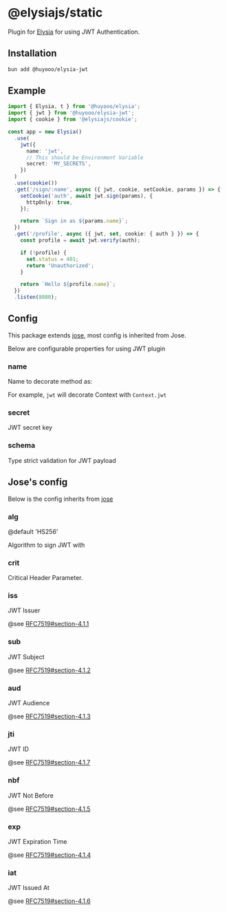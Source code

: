 # @elysiajs/static

Plugin for [Elysia](https://github.com/elysiajs/elysia) for using JWT Authentication.

## Installation

```bash
bun add @huyooo/elysia-jwt
```

## Example

```typescript
import { Elysia, t } from '@huyooo/elysia';
import { jwt } from '@huyooo/elysia-jwt';
import { cookie } from '@elysiajs/cookie';

const app = new Elysia()
  .use(
    jwt({
      name: 'jwt',
      // This should be Environment Variable
      secret: 'MY_SECRETS',
    })
  )
  .use(cookie())
  .get('/sign/:name', async ({ jwt, cookie, setCookie, params }) => {
    setCookie('auth', await jwt.sign(params), {
      httpOnly: true,
    });

    return `Sign in as ${params.name}`;
  })
  .get('/profile', async ({ jwt, set, cookie: { auth } }) => {
    const profile = await jwt.verify(auth);

    if (!profile) {
      set.status = 401;
      return 'Unauthorized';
    }

    return `Hello ${profile.name}`;
  })
  .listen(8080);
```

## Config

This package extends [jose](https://github.com/panva/jose), most config is inherited from Jose.

Below are configurable properties for using JWT plugin

### name

Name to decorate method as:

For example, `jwt` will decorate Context with `Context.jwt`

### secret

JWT secret key

### schema

Type strict validation for JWT payload

## Jose's config

Below is the config inherits from [jose](https://github.com/panva/jose)

### alg

@default 'HS256'

Algorithm to sign JWT with

### crit

Critical Header Parameter.

### iss

JWT Issuer

@see [RFC7519#section-4.1.1](https://www.rfc-editor.org/rfc/rfc7519#section-4.1.1)

### sub

JWT Subject

@see [RFC7519#section-4.1.2](https://www.rfc-editor.org/rfc/rfc7519#section-4.1.2)

### aud

JWT Audience

@see [RFC7519#section-4.1.3](https://www.rfc-editor.org/rfc/rfc7519#section-4.1.3)

### jti

JWT ID

@see [RFC7519#section-4.1.7](https://www.rfc-editor.org/rfc/rfc7519#section-4.1.7)

### nbf

JWT Not Before

@see [RFC7519#section-4.1.5](https://www.rfc-editor.org/rfc/rfc7519#section-4.1.5)

### exp

JWT Expiration Time

@see [RFC7519#section-4.1.4](https://www.rfc-editor.org/rfc/rfc7519#section-4.1.4)

### iat

JWT Issued At

@see [RFC7519#section-4.1.6](https://www.rfc-editor.org/rfc/rfc7519#section-4.1.6)
